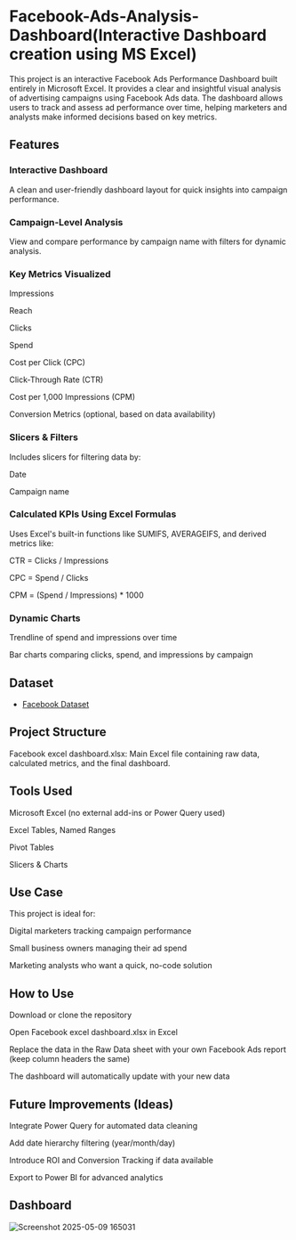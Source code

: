 # Facebook-Ads-Analysis-Dashboard(Interactive Dashboard creation using MS Excel)
This project is an interactive Facebook Ads Performance Dashboard built entirely in Microsoft Excel. It provides a clear and insightful visual analysis of advertising campaigns using Facebook Ads data. The dashboard allows users to track and assess ad performance over time, helping marketers and analysts make informed decisions based on key metrics.

## Features
### Interactive Dashboard
A clean and user-friendly dashboard layout for quick insights into campaign performance.

### Campaign-Level Analysis
View and compare performance by campaign name with filters for dynamic analysis.

### Key Metrics Visualized
Impressions

Reach

Clicks

Spend

Cost per Click (CPC)

Click-Through Rate (CTR)

Cost per 1,000 Impressions (CPM)

Conversion Metrics (optional, based on data availability)

### Slicers & Filters
Includes slicers for filtering data by:

Date

Campaign name

### Calculated KPIs Using Excel Formulas
Uses Excel's built-in functions like SUMIFS, AVERAGEIFS, and derived metrics like:

CTR = Clicks / Impressions

CPC = Spend / Clicks

CPM = (Spend / Impressions) * 1000

### Dynamic Charts

Trendline of spend and impressions over time

Bar charts comparing clicks, spend, and impressions by campaign

## Dataset
- <a href="https://github.com/AafiyaNadaf/Facebook-Analysis/blob/main/Facebook_Data.xlsx">Facebook Dataset</a>

## Project Structure
Facebook excel dashboard.xlsx: Main Excel file containing raw data, calculated metrics, and the final dashboard.

## Tools Used
Microsoft Excel (no external add-ins or Power Query used)

Excel Tables, Named Ranges

Pivot Tables

Slicers & Charts

## Use Case
This project is ideal for:

Digital marketers tracking campaign performance

Small business owners managing their ad spend

Marketing analysts who want a quick, no-code solution


## How to Use
Download or clone the repository

Open Facebook excel dashboard.xlsx in Excel

Replace the data in the Raw Data sheet with your own Facebook Ads report (keep column headers the same)

The dashboard will automatically update with your new data

## Future Improvements (Ideas)
Integrate Power Query for automated data cleaning

Add date hierarchy filtering (year/month/day)

Introduce ROI and Conversion Tracking if data available

Export to Power BI for advanced analytics

## Dashboard


![Screenshot 2025-05-09 165031](https://github.com/user-attachments/assets/b1e0ade9-9ae0-4e93-ae55-ed903108f299)



